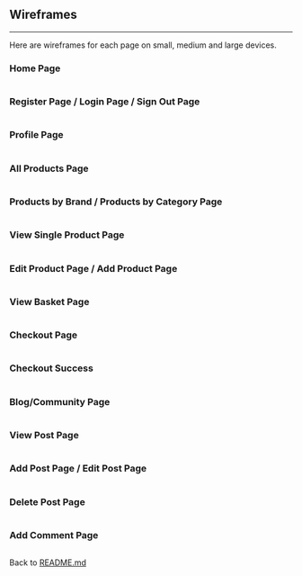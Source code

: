 ## Wireframes
---

Here are wireframes for each page on small, medium and large devices.

### Home Page
![]()

### Register Page / Login Page / Sign Out Page
![]()

### Profile Page
![]()

### All Products Page
![]()

### Products by Brand / Products by Category Page
![]()

### View Single Product Page
![]()

### Edit Product Page / Add Product Page
![]()

### View Basket Page
![]()

### Checkout Page
![]()

### Checkout Success
![]()

### Blog/Community Page
![]()

### View Post Page
![]()

### Add Post Page / Edit Post Page
![]()

### Delete Post Page
![]()

### Add Comment Page
![]()

Back to [README.md](README.md)